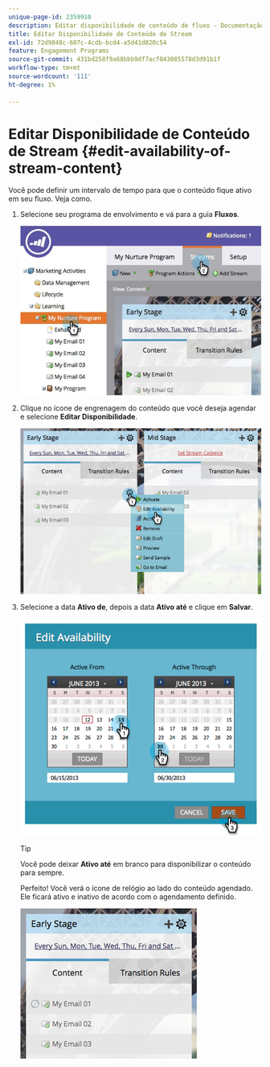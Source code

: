```yaml
---
unique-page-id: 2359910
description: Editar disponibilidade de conteúdo de fluxo - Documentação do Marketo - Documentação do produto
title: Editar Disponibilidade de Conteúdo de Stream
exl-id: 72d9848c-607c-4cdb-bcd4-a5d41d820c54
feature: Engagement Programs
source-git-commit: 431bd258f9a68bbb9df7acf043085578d3d91b1f
workflow-type: tm+mt
source-wordcount: '111'
ht-degree: 1%

---
```


# Editar Disponibilidade de Conteúdo de Stream {#edit-availability-of-stream-content}

Você pode definir um intervalo de tempo para que o conteúdo fique ativo em seu fluxo. Veja como.

1. Selecione seu programa de envolvimento e vá para a guia **Fluxos**.

   ![](assets/cloneasteam-2.jpg)

1. Clique no ícone de engrenagem do conteúdo que você deseja agendar e selecione **Editar Disponibilidade**.

   ![](assets/image2014-9-15-17-3a35-3a56.png)

1. Selecione a data **Ativo de**, depois a data **Ativo até** e clique em **Salvar**.

   ![](assets/image2014-9-15-17-3a36-3a0.png)

   >[!TIP]
   >
   >Você pode deixar **Ativo até** em branco para disponibilizar o conteúdo para sempre.

   Perfeito! Você verá o ícone de relógio ao lado do conteúdo agendado. Ele ficará ativo e inativo de acordo com o agendamento definido.

   ![](assets/image2014-9-15-17-3a36-3a4.png)
